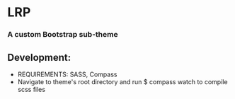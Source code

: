 <!-- @defgroup subtheme_sass -->
<!-- @ingroup subtheme -->

# LRP

### A custom Bootstrap sub-theme

## Development:

* REQUIREMENTS: SASS, Compass
* Navigate to theme's root directory and run $ compass watch to compile scss files

